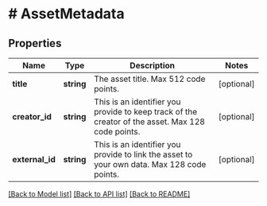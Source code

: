 # # AssetMetadata

## Properties

Name | Type | Description | Notes
------------ | ------------- | ------------- | -------------
**title** | **string** | The asset title. Max 512 code points. | [optional]
**creator_id** | **string** | This is an identifier you provide to keep track of the creator of the asset. Max 128 code points. | [optional]
**external_id** | **string** | This is an identifier you provide to link the asset to your own data. Max 128 code points. | [optional]

[[Back to Model list]](../../README.md#models) [[Back to API list]](../../README.md#endpoints) [[Back to README]](../../README.md)
